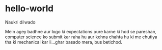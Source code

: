 # hello-world
Naukri dilwado

Mein agey badhne aur logo ki expectations pure karne ki hod se pareshan, computer science ko submit kar raha hu aur kehna chahta hu ki me chutiya tha ki mechanical kar li...ghar basado mera, bus betichod.
